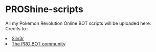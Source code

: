 # PROShine-scripts
All my Pokemon Revolution Online BOT scripts will be uploaded here. <br>
Credits to : 
<li><a href="https://github.com/Silv3rPRO/">Silv3r</a></li>
<li><a href="https://proshine-bot.com/">The PRO BOT community</a></li>
